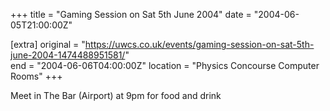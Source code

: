 +++
title = "Gaming Session on Sat 5th June 2004"
date = "2004-06-05T21:00:00Z"

[extra]
original = "https://uwcs.co.uk/events/gaming-session-on-sat-5th-june-2004-1474488951581/"    
end = "2004-06-06T04:00:00Z"
location = "Physics Concourse Computer Rooms"
+++

Meet in The Bar (Airport) at 9pm for food and drink

